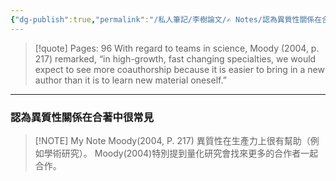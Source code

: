 ```yaml
---
{"dg-publish":true,"permalink":"/私人筆記/李樹論文/✍️ Notes/認為異質性關係在合著中很常見/","title":"認為異質性關係在合著中很常見","tags":["李樹論文","異質關係_heterophily","任務導向關係","組織合作"],"noteIcon":"3","created":"2025-06-10T19:14:44.000+08:00","updated":"2025-06-10T19:20:00.676+08:00"}
---
```






> [!quote] Pages: 96
> With regard to teams in science, Moody (2004, p. 217) remarked, “in high-growth, fast changing specialties, we would expect to see more coauthorship because it is easier to bring in a new author than it is to learn new material oneself.”


----


### 認為異質性關係在合著中很常見

> [!NOTE] My Note
> Moody(2004, P. 217) 異質性在生產力上很有幫助（例如學術研究）。 Moody(2004)特別提到量化研究會找來更多的合作者一起合作。

